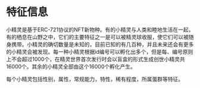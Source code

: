 # 特征信息

小精灵是基于ERC-721协议的NFT新物种。有的小精灵与人类和睦地生活在一起，有的栖息在山野之中，它们的主要特征之一是可以被精灵球收服，使它们可以被随身携带。小精灵的确切数量是未知的，目前已知的有几百种，并且未来还会有更多的小精灵会被发现。每一种小精灵根据id编号可以孵化出多个，但是每、编号原则上不会超过1000个，在精灵世界首次发行时会以盲盒的形式生成创世小精灵共16000个。其余的小精灵全部由这个16000个孵化产生。

每个小精灵包括性别，属性，常规能力，特性，稀有程度，所属蛋群等特征。

